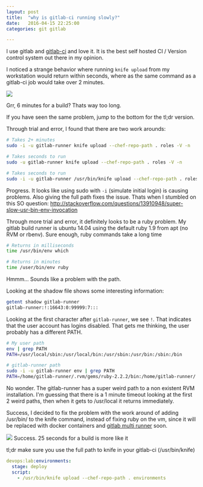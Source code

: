```yaml
---
layout: post
title:  "why is gitlab-ci running slowly?"
date:   2016-04-15 22:25:00
categories: git gitlab 

---
```

I use gitlab and [gitlab-ci](https://about.gitlab.com/gitlab-ci/) and love it. It is the best self hosted CI / Version control system out there in my opinion. 

I noticed a strange behavior where running `knife upload` from my workstation would return within seconds, where as the same command as a gitlab-ci job would take over 2 minutes. 

![](http://cl.ly/2l031v220e0m/Screenshot%202016-04-15%2023.31.31.png)

Grr, 6 minutes for a build? Thats way too long. 

If you have seen the same problem, jump to the bottom for the tl;dr version. 

Through trial and error, I found that there are two work arounds: 

```bash
# Takes 2+ minutes
sudo -i -u gitlab-runner knife upload --chef-repo-path . roles -V -n
```

```bash
# Takes seconds to run
sudo -u gitlab-runner knife upload --chef-repo-path . roles -V -n
```

```bash 
# Takes seconds to run
sudo -i -u gitlab-runner /usr/bin/knife upload --chef-repo-path . roles -V -n
```
Progress. It looks like using sudo with `-i` (simulate initial login) is causing problems. Also giving the full path fixes the issue. Thats when I stumbled on this SO question: 
http://stackoverflow.com/questions/13910948/super-slow-usr-bin-env-invocation

Through more trial and error, it definitely looks to be a ruby problem. My gitlab build runner is ubuntu 14.04 using the default ruby 1.9 from apt (no RVM or rbenv). Sure enough, ruby commands take a long time

```bash
# Returns in milliseconds
time /usr/bin/env which
```

```bash
# Returns in minutes
time /user/bin/env ruby
```
Hmmm... Sounds like a problem with the path. 

Looking at the shadow file shows some interesting information: 

```bash
getent shadow gitlab-runner
gitlab-runner:!:16643:0:99999:7:::
```

Looking at the first character after `gitlab-runner`, we see `!`. That indicates that the user account has logins disabled. That gets me thinking, the user probably has a different PATH. 

```bash
# My user path
env | grep PATH
PATH=/usr/local/sbin:/usr/local/bin:/usr/sbin:/usr/bin:/sbin:/bin
```

```bash
# gitlab-runner path
sudo -i -u gitlab-runner env | grep PATH
PATH=/home/gitlab-runner/.rvm/gems/ruby-2.2.2/bin:/home/gitlab-runner/.rvm/gems/ruby-2.2.2@global/bin:/home/gitlab-runner/.rvm/rubies/ruby-2.2.2/bin:/usr/local/sbin:/usr/local/bin:/usr/sbin:/usr/bin:/sbin:/bin:/home/gitlab-runner/.rvm/bin
```

No wonder. The gitlab-runner has a super weird path to a non existent RVM installation. I'm guessing that there is a 1 minute timeout looking at the first 2 weird paths, then when it gets to /usr/local it returns immediately. 

Success, I decided to fix the problem with the work around of adding /usr/bin/ to the knife command, instead of fixing ruby on the vm, since it will be replaced with docker containers and [gitlab multi runner](https://gitlab.com/gitlab-org/gitlab-ci-multi-runner) soon. 


![](http://cl.ly/0A0L0s1S3V1n/Screenshot%202016-04-15%2023.31.35.png)
Success. 25 seconds for a build is more like it

tl;dr make sure you use the full path to knife in your gitlab-ci (/usr/bin/knife)

```yaml
devops:lab:environments:
  stage: deploy
  script:
    - /usr/bin/knife upload --chef-repo-path . environments
```
